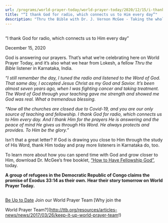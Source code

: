 ```yaml
---
url: /programs/world-prayer-today/world-prayer-today/2020/12/15/i-thank-god-for-radio-which-connects-us-to-him-every-day
title: "“I thank God for radio, which connects us to Him every day”"
description: "Thru the Bible with Dr. J. Vernon McGee - Taking the whole Word to the whole world"
---
```







## 
 “I thank God for radio, which connects us to Him every day”


December 15, 2020




God is answering our prayers. That’s what we’re celebrating here on World Prayer Today, and it’s also what we hear from Lokesh, a fellow *Thru the Bible* listener in Karnataka, India. 

*“I still remember the day, I tuned the radio and listened to the Word of God. That same day, I accepted Jesus Christ as my God and Savior. It’s been almost seven years ago, when I was fighting cancer and taking treatment. The Word of God through your teaching gave me strength and showed me God was real. What a tremendous blessing.*

*“Now all the churches are closed due to Covid-19, and you are our only source of teaching and fellowship. I thank God for radio, which connects us to Him every day. And I thank Him for the prayers He is answering and the peace of mind He gives us through His Word. He always protects and provides. To Him be the glory.”*

Isn’t that a great letter? If God is drawing you close to Him through the study of His Word, thank Him today and pray more listeners in Karnataka do, too.

To learn more about how you can spend time with God and grow closer to Him, download Dr. McGee’s free booklet, [“How to Have Fellowship God”](/docs/default-source/booklets/ttb_how-to-have-fellowship-with-god.pdf?sfvrsn=c2c1f16_4), today.

**A group of refugees in the Democratic Republic of Congo claims the promise of Exodus 33:14 as their own. Hear their story tomorrow on World Prayer Today.**







## 




[Be Up to Date](http://feeds.feedburner.com/WorldPrayerToday "World Prayer Today RSS Feed")
Join our World Prayer Team
[Why join the  

World Prayer Team?](http://ttb.org/resources/articles-news/news/2017/03/26/keep-it-up-world-prayer-team!)




